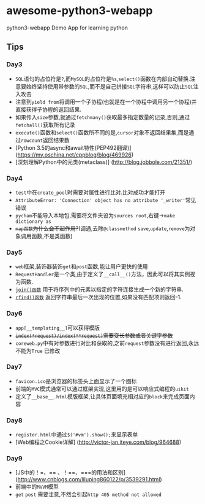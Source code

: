 # awesome-python3-webapp
python3-webapp
Demo App for learning python
## Tips
### Day3
- `SQL`语句的占位符是`?`,而`MySQL`的占位符是`%s`,`select()`函数在内部自动替换.注意要始终坚持使用带参数的`SQL`,而不是自己拼接`SQL`字符串,这样可以防止`SQL`注入攻击
- 注意到`yield from`将调用一个子协程(也就是在一个协程中调用另一个协程)并直接获得子协程的返回结果.
- 如果传入`size`参数,就通过`fetchmany()`获取最多指定数量的记录,否则,通过`fetchall()`获取所有记录
- `execute()`函数和`select()`函数所不同的是,`cursor`对象不返回结果集,而是通过`rowcount`返回结果数
- [Python 3.5的async和await特性(PEP492翻译)] (https://my.oschina.net/cppblog/blog/469926)
- [深刻理解Python中的元类(metaclass)] (http://blog.jobbole.com/21351/)

### Day4
- `test`中在`create_pool`时需要对属性进行比对.比对成功才能打开
- ```AttributeError: 'Connection' object has no attribute '_writer'```常见错误
- `pycham`不能导入本地包,需要将文件夹设为`sources root`,右键->`make dictionary as`
- ~~`map函数`为什么会不起作用?~~(调通,去除`@classmethod` `save`,`update`,`remove`为对象调用函数,不是类函数)

### Day5
- `web`框架,装饰器装饰`get`和`post`函数,能让用户更快的使用
- `RequestHandler`是一个类,由于定义了`__call__()`方法，因此可以将其实例视为函数.
- [`join()函数`](./func.md) 用于将序列中的元素以指定的字符连接生成一个新的字符串.
- [`rfind()函数`](./func.md) 返回字符串最后一次出现的位置,如果没有匹配项则返回-1.

### Day6
- `app[__templating__]`可以获得模版
- ~~`index(*request)/index(**request)`需要变长参数或者关键字参数~~
- `coreweb.py`中有对参数进行对比和获取的,之前`request`参数没有进行返回,永远不能为`True` 已修改

### Day7
- `favicon.ico`是浏览器的标签头上面显示了一个图标
- 前端的`MVC`模式通常可以通过框架实现,这里用的是可以响应式编程的`uikit`
- 定义了`__base__.html`模版框架,让具体页面填充相对应的`block`来完成页面内容

### Day8
- `register.html`中通过`$('#vm').show();`来显示表单
- [Web编程之Cookie详解] (http://victor-jan.iteye.com/blog/964688)

### Day9
- [JS中的！=、== 、！==、===的用法和区别] (http://www.cnblogs.com/liluping860122/p/3539291.html)
- 前端中的`MVVM`模型
- `get` `post` 需要注意,不然会引起`http 405 method not allowed`